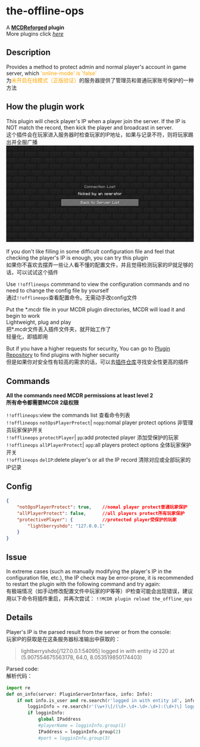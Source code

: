 # the-offline-ops
A **[MCDReforged](https://github.com/Fallen-Breath/MCDReforged) plugin**<br>
More plugins click *[here](https://github.com/MCDReforged/PluginCatalogue)*

## Description
Provides a method to protect admin and normal player's account in game server, which <font color=orange>'online-mode' is 'false'</font><br>
为<font color=orange>未开启在线模式（正版验证）</font>的服务器提供了管理员和普通玩家账号保护的一种方法<br>
## How the plugin work
This plugin will check player's IP when a player join the server. If the IP is NOT match the record, then kick the player and broadcast in server.<br>
这个插件会在玩家进入服务器时检查玩家的IP地址，如果与记录不符，则将玩家踢出并全服广播<br>
![image](image.png)

If you don't like filling in some difficult configuration file and feel that checking the player's IP is enough, you can try this plugin<br>
如果你不喜欢去摆弄一些让人看不懂的配置文件，并且觉得检测玩家的IP就足够的话，可以试试这个插件<br>

Use `!!offlineops` commmand to view the configuration commands and no need to change the config file by yourself<br>
通过`!!offlineops`查看配置命令。无需动手改config文件<br>

Put the \*.mcdr file in your MCDR plugin directories, MCDR will load it and begin to work<br>
Lightweight, plug and play<br>
把\*.mcdr文件丢入插件文件夹，就开始工作了<br>
轻量化，即插即用<br>

But if you have a higher requests for security, You can go to [Plugin Repository](https://github.com/MCDReforged/PluginCatalogue) to find plugins with higher security<br>
但是如果你对安全性有较高的需求的话，可以去[插件仓库](https://github.com/MCDReforged/PluginCatalogue/blob/master/readme_cn.md)寻找安全性更高的插件
## Commands
**All the commands need MCDR permissions at least level 2**<br>
**所有命令都需要MCDR 2级权限**<br>

`!!offlineops`:view the commands list  查看命令列表<br>
`!!offlineops` `notOpsPlayerProtect`| `nopp`:nomal player protect options  非管理员玩家保护开关<br>
`!!offlineops` `protectPlayer`| `pp`:add protected player  添加受保护的玩家<br>
`!!offlineops` `allPlayerProtect`| `app`:all players protect options  全体玩家保护开关<br>
`!!offlineops` `delIP`:delete player's or all the IP record  清除对应或全部玩家的IP记录<br>
## Config
``` json
{
    "notOpsPlayerProtect": true,    //nomal player protect普通玩家保护
    "allPlayerProtect": false,      //all players protect所有玩家保护
    "protectivePlayer": {           //protected player受保护的玩家
        "lightberryshdo": "127.0.0.1"
    }
}
```
## Issue
In extreme cases (such as manually modifying the player's IP in the configuration file, etc.), the IP check may be error-prone, it is recommended to restart the plugin with the following command and try again:<br>
有极端情况（如手动修改配置文件中玩家的IP等等）IP检查可能会出现错误，建议用以下命令将插件重启，并再次尝试：
`!!MCDR plugin reload the_offline_ops`
## Details
Player's IP is the parsed result from the server or from the console:<br>
玩家IP的获取是在这条服务器标准输出中获取的：
> lightberryshdo[/127.0.0.1:54095] logged in with entity id 220 at (5.907554675563178, 64.0, 8.053519850174403)

Parsed code:<br>
解析代码：
```python
import re
def on_info(server: PluginServerInterface, info: Info):
    if not info.is_user and re.search(r'logged in with entity id', info.content):
        logginInfo = re.search(r'(\w+)\[/(\d+.\d+.\d+.\d+):(\d+)\] logged in with entity id', info.content)
        if logginInfo:
            global IPaddress
            #playerName = logginInfo.group(1)
            IPaddress = logginInfo.group(2)
            #port = logginInfo.group(3)
```